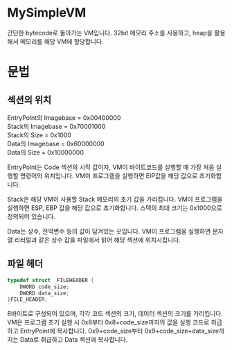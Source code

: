 # MySimpleVM
간단한 bytecode로 돌아가는 VM입니다. 32bit 메모리 주소를 사용하고, heap을 활용해서 
메모리를 해당 VM에 할당합니다.

# 문법
## 섹션의 위치
EntryPoint의 Imagebase = 0x00400000   
Stack의  Imagebase     = 0x70001000   
Stack의  Size          = 0x1000   
Data의 Imagebase       = 0x60000000   
Data의 Size            = 0x10000000   

EntryPoint는 Code 섹션의 시작 값이자, VM이 바이트코드를 실행할 때 가장 처음 실행할 명령어의 
위치입니다. VM이 프로그램을 실행하면 EIP값을 해당 값으로 초기화합니다.

Stack은 해당 VM이 사용할 Stack 메모리의 초기 값을 가리킵니다. VM이 프로그램을 실행하면 
ESP, EBP 값을 해당 값으로 초기화합니다. 스택의 최대 크기는 0x1000으로 정의되어 있습니다.

Data는 상수, 전역변수 등의 값이 담겨있는 곳입니다. VM이 프로그램을 실행하면
문자열 리터럴과 같은 상수 값을 파일에서 읽어 해당 섹션에 위치시킵니다. 

## 파일 헤더
```C++
typedef struct _FILEHEADER {
	DWORD code_size;
	DWORD data_size;
}FILE_HEADER;
```
8바이트로 구성되어 있으며, 각각 코드 섹션의 크기, 데이터 섹션의 크기를 가리킵니다. 
VM은 프로그램 초기 실행 시 0x8부터 0x8+code_size까지의 값을 실행 코드로 취급하고 EntryPoint에 복사합니다.
0x9+code_size부터 0x9+code_size+data_size까지는 Data로 취급하고 Data 섹션에 복사합니다. 
